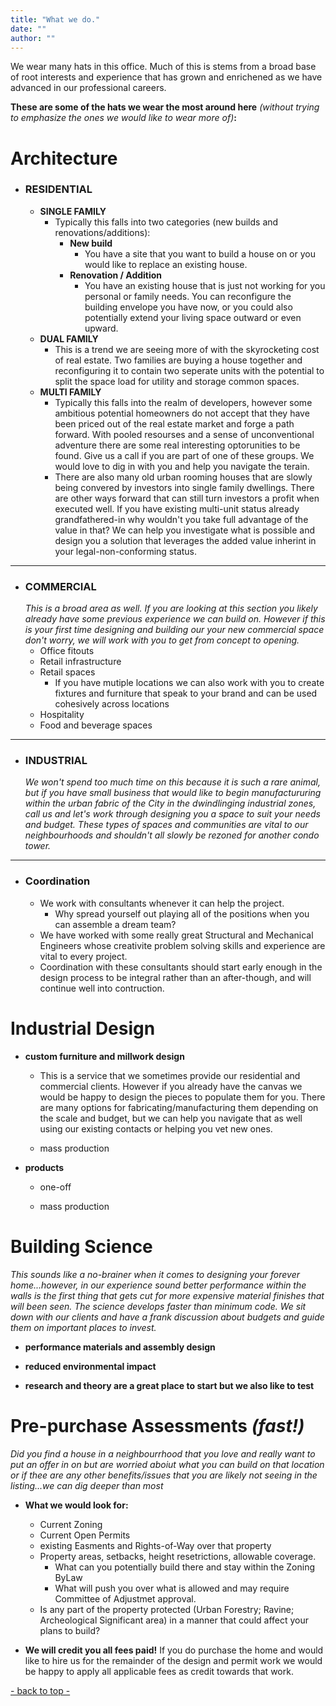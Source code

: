 ```yaml
---
title: "What we do."
date: ""
author: ""
---
```


We wear many hats in this office. Much of this is stems from a broad base of root interests and experience that has grown and enrichened as we have advanced in our professional careers. 

**These are some of the hats we wear the most around here** *(without trying to emphasize the ones we would like to wear more of)***:**

# Architecture
- ### RESIDENTIAL
  - **SINGLE FAMILY**
    - Typically this falls into two categories (new builds and renovations/additions):
      * **New build**
        - You have a site that you want to build a house on or you would like to replace an existing house.
      * **Renovation / Addition**
        - You have an existing house that is just not working for you personal or family needs. You can reconfigure the building envelope you have now, or you could also potentially extend your living space outward or even upward.
  - **DUAL FAMILY**
    - This is a trend we are seeing more of with the skyrocketing cost of real estate. Two families are buying a house together and reconfiguring it to contain two seperate units with the potential to split the space load for utility and storage common spaces.  
  - **MULTI FAMILY**
    - Typically this falls into the realm of developers, however some ambitious potential homeowners do not accept that they have been priced out of the real estate market and forge a path forward. With pooled resourses and a sense of unconventional adventure there are some real interesting optorunities to be found. Give us a call if you are part of one of these groups. We would love to dig in with you and help you navigate the terain.
    - There are also many old urban rooming houses that are slowly being convered by investors into single family dwellings. There are other ways forward that can still turn investors a profit when executed well. If you have existing multi-unit status already grandfathered-in why wouldn't you take full advantage of the value in that? We can help you investigate what is possible and design you a solution that leverages the added value inherint in your legal-non-conforming status.


---
- ### COMMERCIAL
  *This is a broad area as well. If you are looking at this section you likely already have some previous experience we can build on. However if this is your first time designing and building our your new commercial space don't worry, we will work with you to get from concept to opening.*
  - Office fitouts
  - Retail infrastructure
  - Retail spaces
    - If you have mutiple locations we can also work with you to create fixtures and furniture that speak to your brand and can be used cohesively across locations
  - Hospitality
  - Food and beverage spaces

---
- ### INDUSTRIAL
  *We won't spend too much time on this because it is such a rare animal, but if you have small business that would like to begin manufactururing within the urban fabric of the City in the dwindlinging industrial zones, call us and let's work through designing you a space to suit your needs and budget. These types of spaces and communities are vital to our neighbourhoods and shouldn't all slowly be rezoned for another condo tower.* 


---
- ### Coordination
  - We work with consultants whenever it can help the project.
    - Why spread yourself out playing all of the positions when you can assemble a dream team?
  - We have worked with some really great Structural and Mechanical Engineers whose creativite problem solving skills and experience are vital to every project. 
  - Coordination with these consultants should start early enough in the design process to be integral rather than an after-though, and will continue well into contruction.



# Industrial Design

- **custom furniture and millwork design**

  - This is a service that we sometimes provide our residential and commercial clients. However if you already have the canvas we would be happy to design the pieces to populate them for you. There are many options for fabricating/manufacturing them depending on the scale and budget, but we can help you navigate that as well using our existing contacts or helping you vet new ones.

  - mass production

- **products**

  - one-off

  - mass production


# Building Science
  *This sounds like a no-brainer when it comes to designing your forever home...however, in our experience sound better performance within the walls is the first thing that gets cut for more expensive material finishes that will been seen. The science develops faster than minimum code. We sit down with our clients and have a frank discussion about budgets and guide them on important places to invest.*

- **performance materials and assembly design**

- **reduced environmental impact**

- **research and theory are a great place to start but we also like to test**


# Pre-purchase Assessments *(fast!)*

*Did you find a house in a neighbourrhood that you love and really want to put an offer in on but are worried aboiut what you can build on that location or if thee are any other benefits/issues that you are likely not seeing in the listing...we can dig deeper than most*

- **What we would look for:**
  - Current Zoning
  - Current Open Permits
  - existing Easments and Rights-of-Way over that property
  - Property areas, setbacks, height resetrictions, allowable coverage.
    - What can you potentially build there and stay within the Zoning ByLaw
    - What will push you over what is allowed and may require Committee of Adjustmet approval.
  - Is any part of the property protected (Urban Forestry; Ravine; Archeological Significant area) in a manner that could affect your plans to build?

- **We will credit you all fees paid!** If you do purchase the home and would like to hire us for the remainder of the design and permit work we would be happy to apply all applicable fees as credit towards that work.

[- back to top -](#)